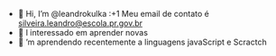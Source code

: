 - 👋 Hi, I’m @leandrokulka
:+1 Meu email de contato é silveira.leandro@escola.pr.gov.br
- 👀 I  interessado em aprender novas
- 🌱  ’m  aprendendo recentemente  a linguagens javaScript e Scractch



